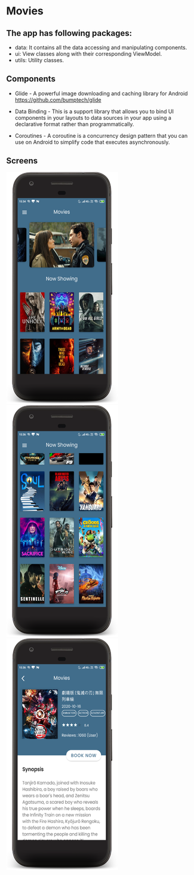 # Movies

## The app has following packages:
- data: It contains all the data accessing and manipulating components.
- ui: View classes along with their corresponding ViewModel.
- utils: Utility classes.

## Components
- Glide - A powerful image downloading and caching library for Android https://github.com/bumptech/glide

- Data Binding - This is a support library that allows you to bind UI components in your layouts to data sources in your app using a declarative format rather than programmatically.

- Coroutines - A coroutine is a concurrency design pattern that you can use on Android to simplify code that executes asynchronously.

## Screens

<img src="https://github.com/swatii-solanki/Movies/blob/master/screenshots/device-2021-05-29-153522.png" width="300" height="620">
<img src="https://github.com/swatii-solanki/Movies/blob/master/screenshots/device-2021-05-29-153640.png" width="300" height="620">
<img src="https://github.com/swatii-solanki/Movies/blob/master/screenshots/device-2021-05-29-153614.png" width="300" height="620">
